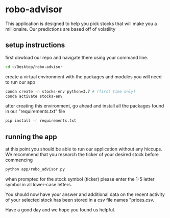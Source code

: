 # robo-advisor

This application is designed to help you pick stocks that will make you a millionaire. Our predictions are based off of volatility

## setup instructions
first dowload our repo and navigate there using your command line.

```sh
cd ~/Desktop/robo-advisor
```

create a virtual environment with the packages and modules you will need to run our app

```sh
conda create -n stocks-env python=3.7 # (first time only)
conda activate stocks-env
```

after creating this environment, go ahead and install all the packages found in our "requirements.txt" file

```sh
pip install -r requirements.txt
```

## running the app

at this point you should be able to run our application without any hiccups. We recommend that you research the ticker of your desired stock before commencing

```sh
python app/robo_advisor.py
```

when prompted for the stock symbol (ticker) please enter the 1-5 letter symbol in all lower-case letters.

You should now have your answer and additional data on the recent activity of your selected stock has been stored in a csv file names "prices.csv.

Have a good day and we hope you found us helpful.